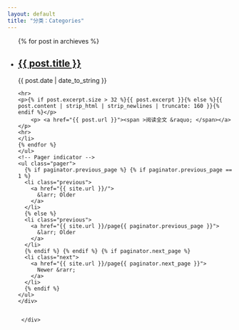 ```yaml
---
layout: default
title: "分类：Categories"
---
```

<script type="text/javascript">
	var dataStr = '{ {% for cat in site.categories %}{% if cat[0] != site.categories.first[0] %},{% endif %}"{{ cat[0] }}":[{% for post in cat[1] %}{% if post != cat[1].first %},{% endif %}{"url":"{{post.url}}", "title":"{{post.title}}", "date":"{{post.date | date:"%d/%m/%Y"}}"}{% endfor %}]{% endfor %} }',
    data = JSON.parse(dataStr),
    curTag = $.query.get("cat"),
    archieves = data[curTag];
</script>

<div id="index" class="row">
    <div class="post-area">
     	 <div class="post-list-body">
        <div post-cate="All">
        <ul class="posts">
	{% for post in archieves %}
	<li>	
	<h2><a href="{{ post.url }}">{{ post.title }}</a></h2>
	<span class="date">{{ post.date | date_to_string }}</span>
	
	<hr>
	<p>{% if post.excerpt.size > 32 %}{{ post.excerpt }}{% else %}{{ post.content | strip_html | strip_newlines | truncate: 160 }}{% endif %}</p>
		<p> <a href="{{ post.url }}"><span >阅读全文 &raquo; </span></a></p>
	<hr>
	</li>
	{% endfor %}
	</ul>
	<!-- Pager indicator -->
	<ul class="pager">
	  {% if paginator.previous_page %} {% if paginator.previous_page == 1 %}
	  <li class="previous">
	    <a href="{{ site.url }}/">
	      &larr; Older
	    </a>
	  </li>
	  {% else %}
	  <li class="previous">
	    <a href="{{ site.url }}/page{{ paginator.previous_page }}">
	      &larr; Older
	    </a>
	  </li>
	  {% endif %} {% endif %} {% if paginator.next_page %}
	  <li class="next">
	    <a href="{{ site.url }}/page{{ paginator.next_page }}">
	      Newer &rarr;
	    </a>
	  </li>
	  {% endif %}
	</ul>
	</div>


	 </div>

</div>
</div>

